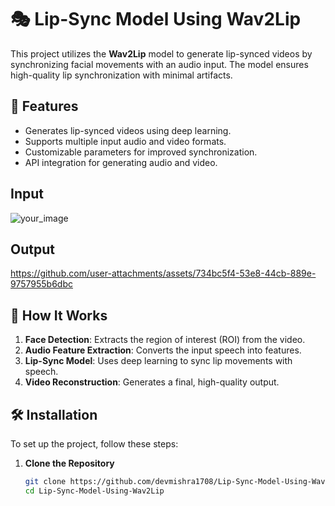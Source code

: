 # 🎭 Lip-Sync Model Using Wav2Lip

This project utilizes the **Wav2Lip** model to generate lip-synced videos by synchronizing facial movements with an audio input. The model ensures high-quality lip synchronization with minimal artifacts.

## 🚀 Features
- Generates lip-synced videos using deep learning.
- Supports multiple input audio and video formats.
- Customizable parameters for improved synchronization.
- API integration for generating audio and video.

## Input
  ![your_image](https://github.com/user-attachments/assets/30a7918a-9967-4f1d-a43e-41e8dd095ac4)
  
## Output 
   https://github.com/user-attachments/assets/734bc5f4-53e8-44cb-889e-9757955b6dbc

## 📌 How It Works

1. **Face Detection**: Extracts the region of interest (ROI) from the video.
2. **Audio Feature Extraction**: Converts the input speech into features.
3. **Lip-Sync Model**: Uses deep learning to sync lip movements with speech.
4. **Video Reconstruction**: Generates a final, high-quality output.


## 🛠 Installation
To set up the project, follow these steps:

1. **Clone the Repository**  
   ```bash
   git clone https://github.com/devmishra1708/Lip-Sync-Model-Using-Wav2Lip.git
   cd Lip-Sync-Model-Using-Wav2Lip

